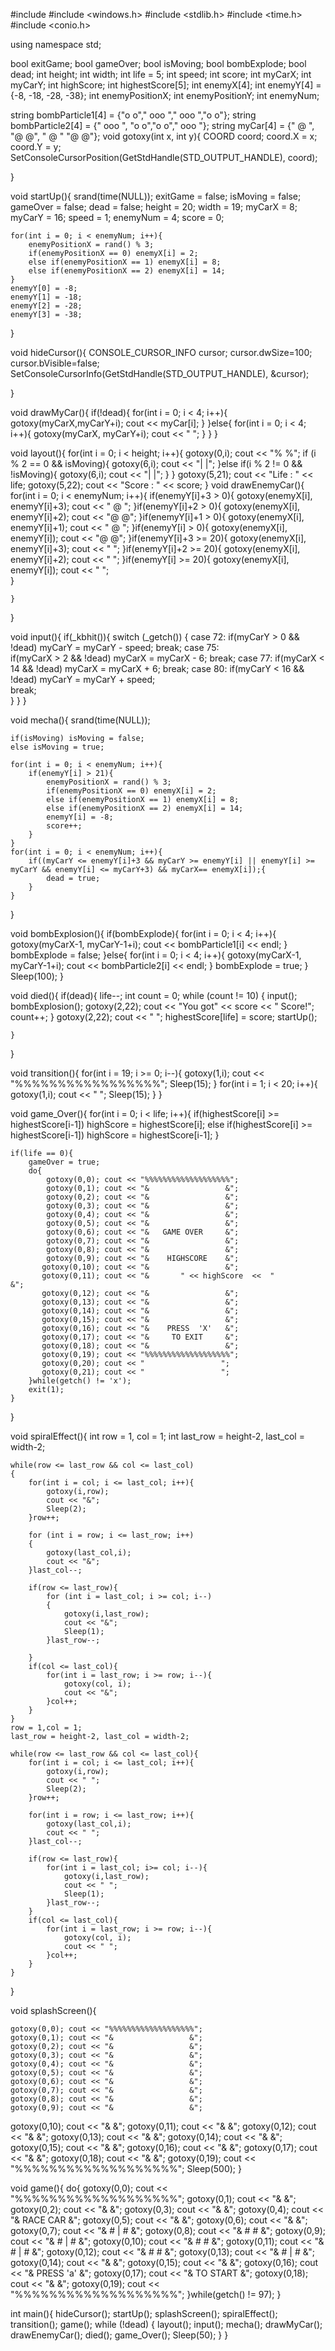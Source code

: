 #include <iostream>
#include <windows.h>
#include <stdlib.h>
#include <time.h>
#include <conio.h>

using namespace std;

bool exitGame;
bool gameOver;
bool isMoving;
bool bombExplode;
bool dead;
int height;
int width;
int life = 5;
int speed;
int score;
int myCarX;
int myCarY;
int highScore;
int highestScore[5];
int enemyX[4];
int enemyY[4] = {-8, -18, -28, -38};
int enemyPositionX;
int enemyPositionY;
int enemyNum;

string bombParticle1[4] = {"o   o"," ooo "," ooo ","o   o"};
string bombParticle2[4] = {" ooo ", "o   o","o   o"," ooo "};
string myCar[4] = {" @ ",
                   "@ @",
                   " @ "
                   "@ @"};
 void gotoxy(int x, int y){
    COORD coord;
    coord.X = x;
    coord.Y = y;
    SetConsoleCursorPosition(GetStdHandle(STD_OUTPUT_HANDLE), coord);

 }  


void startUp(){
    srand(time(NULL));
    exitGame = false;
    isMoving = false;
    gameOver = false;
    dead = false;
    height = 20;
    width = 19;
    myCarX = 8;
    myCarY = 16;
    speed = 1;
    enemyNum = 4;
    score = 0;

    for(int i = 0; i < enemyNum; i++){
        enemyPositionX = rand() % 3;
        if(enemyPositionX == 0) enemyX[i] = 2;
        else if(enemyPositionX == 1) enemyX[i] = 8;
        else if(enemyPositionX == 2) enemyX[i] = 14;
    }
    enemyY[0] = -8;
    enemyY[1] = -18;
    enemyY[2] = -28;
    enemyY[3] = -38;

}


 void hideCursor(){
    CONSOLE_CURSOR_INFO cursor;
    cursor.dwSize=100;
    cursor.bVisible=false;
    SetConsoleCursorInfo(GetStdHandle(STD_OUTPUT_HANDLE), &cursor);

 }  




void drawMyCar(){
    if(!dead){
        for(int i = 0; i < 4; i++){
            gotoxy(myCarX,myCarY+i); cout << myCar[i];
        }
    }else{
        for(int i = 0; i < 4; i++){
            gotoxy(myCarX, myCarY+i); cout << "     ";
        }
    }
}

void layout(){
    for(int i = 0; i < height; i++){
        gotoxy(0,i); cout << "%                 %";
        if (i % 2 == 0 && isMoving){
            gotoxy(6,i); cout << "|     |";
        }else if(i % 2 != 0 && !isMoving){
            gotoxy(6,i); cout << "|     |";
        }
    }
    gotoxy(5,21); cout << "Life : " << life;
    gotoxy(5,22); cout << "Score : " << score;
}
void drawEnemyCar(){
    for(int i = 0; i < enemyNum; i++){
        if(enemyY[i]+3 > 0){
            gotoxy(enemyX[i], enemyY[i]+3);
            cout << " @ ";
        }if(enemyY[i]+2 > 0){
            gotoxy(enemyX[i], enemyY[i]+2);
            cout << "@ @";
        }if(enemyY[i]+1 > 0){
            gotoxy(enemyX[i], enemyY[i]+1);
            cout << " @ ";
        }if(enemyY[i] > 0){
            gotoxy(enemyX[i], enemyY[i]);
            cout << "@ @";
        }if(enemyY[i]+3 >= 20){
            gotoxy(enemyX[i], enemyY[i]+3);
            cout << "   ";
        }if(enemyY[i]+2 >= 20){
            gotoxy(enemyX[i], enemyY[i]+2);
            cout << "   ";
        }if(enemyY[i] >= 20){
            gotoxy(enemyX[i], enemyY[i]);
            cout << "   ";    
        }
        
    }
}

void input(){
    if(_kbhit()){
        switch (_getch())
        {
        case 72:
            if(myCarY > 0 && !dead) myCarY = myCarY - speed;
            break;
        case 75:    
            if(myCarX > 2 && !dead) myCarX = myCarX - 6;
            break;
        case 77:
            if(myCarX < 14 && !dead) myCarX = myCarX + 6;
            break;
        case 80:
            if(myCarY < 16 && !dead) myCarY = myCarY + speed;  
            break;  
        }
    }
}

void mecha(){
    srand(time(NULL));

    if(isMoving) isMoving = false;
    else isMoving = true;

    for(int i = 0; i < enemyNum; i++){
        if(enemyY[i] > 21){
            enemyPositionX = rand() % 3;
            if(enemyPositionX == 0) enemyX[i] = 2;
            else if(enemyPositionX == 1) enemyX[i] = 8;
            else if(enemyPositionX == 2) enemyX[i] = 14;
            enemyY[i] = -8;
            score++;
        }
    }
    for(int i = 0; i < enemyNum; i++){
        if((myCarY <= enemyY[i]+3 && myCarY >= enemyY[i] || enemyY[i] >= myCarY && enemyY[i] <= myCarY+3) && myCarX== enemyX[i]);{
            dead = true;
        }    
    }

}

void bombExplosion(){
    if(bombExplode){
        for(int i = 0; i < 4; i++){
            gotoxy(myCarX-1, myCarY-1+i);
            cout << bombParticle1[i] << endl;
        }
        bombExplode = false;
    }else{
        for(int i = 0; i < 4; i++){
            gotoxy(myCarX-1, myCarY-1+i);
            cout << bombParticle2[i] << endl;
        }
        bombExplode = true;
    }
    Sleep(100);
}

void died(){
    if(dead){
        life--;
        int count = 0;
        while (count != 10)
        {
            input();
            bombExplosion();
            gotoxy(2,22); cout << "You got" << score << " Score!";
            count++;
        }
        gotoxy(2,22); cout << "                 ";
        highestScore[life] = score;
        startUp();
        
    }
}

void transition(){
    for(int i = 19; i >= 0; i--){
        gotoxy(1,i); cout << "%%%%%%%%%%%%%%%%%";
        Sleep(15);
    }
    for(int i = 1; i < 20; i++){
        gotoxy(1,i); cout << "                 ";
        Sleep(15);
    }
}

void game_Over(){
    for(int i = 0; i < life; i++){
        if(highestScore[i] >= highestScore[i-1]) highScore = highestScore[i];
        else if(highestScore[i] >= highestScore[i-1]) highScore = highestScore[i-1];
    }

    if(life == 0){
        gameOver = true;
        do{
            gotoxy(0,0); cout << "%%%%%%%%%%%%%%%%%%%";
            gotoxy(0,1); cout << "&                 &";
            gotoxy(0,2); cout << "&                 &";
            gotoxy(0,3); cout << "&                 &";
            gotoxy(0,4); cout << "&                 &";
            gotoxy(0,5); cout << "&                 &";
            gotoxy(0,6); cout << "&   GAME OVER     &";
            gotoxy(0,7); cout << "&                 &";
            gotoxy(0,8); cout << "&                 &";
            gotoxy(0,9); cout << "&    HIGHSCORE    &";
           gotoxy(0,10); cout << "&                 &";
           gotoxy(0,11); cout << "&       " << highScore  <<  "           &";
           gotoxy(0,12); cout << "&                 &";
           gotoxy(0,13); cout << "&                 &";
           gotoxy(0,14); cout << "&                 &";
           gotoxy(0,15); cout << "&                 &";
           gotoxy(0,16); cout << "&    PRESS  'X'   &";
           gotoxy(0,17); cout << "&     TO EXIT     &";
           gotoxy(0,18); cout << "&                 &";
           gotoxy(0,19); cout << "%%%%%%%%%%%%%%%%%%%";
           gotoxy(0,20); cout << "                 ";
           gotoxy(0,21); cout << "                 ";
        }while(getch() != 'x');
        exit(1);
    }
}

void spiralEffect(){
    int row = 1, col = 1;
    int last_row = height-2, last_col = width-2;

    while(row <= last_row && col <= last_col)
    {
        for(int i = col; i <= last_col; i++){
            gotoxy(i,row);
            cout << "&";
            Sleep(2);
        }row++;

        for (int i = row; i <= last_row; i++)
        {
            gotoxy(last_col,i);
            cout << "&";
        }last_col--;
        
        if(row <= last_row){
            for (int i = last_col; i >= col; i--)
            {
                gotoxy(i,last_row);
                cout << "&";
                Sleep(1);
            }last_row--;
            
        }
        if(col <= last_col){
            for(int i = last_row; i >= row; i--){
                gotoxy(col, i);
                cout << "&";
            }col++;
        } 
    }
    row = 1,col = 1;
    last_row = height-2, last_col = width-2;

    while(row <= last_row && col <= last_col){
        for(int i = col; i <= last_col; i++){
            gotoxy(i,row);
            cout << " ";
            Sleep(2);
        }row++;

        for(int i = row; i <= last_row; i++){
            gotoxy(last_col,i);
            cout << " ";
        }last_col--;

        if(row <= last_row){
            for(int i = last_col; i>= col; i--){
                gotoxy(i,last_row);
                cout << " ";
                Sleep(1);
            }last_row--;
        }
        if(col <= last_col){
            for(int i = last_row; i >= row; i--){
                gotoxy(col, i);
                cout << " ";
            }col++;
        }
    }
}

void splashScreen(){

    gotoxy(0,0); cout << "%%%%%%%%%%%%%%%%%%%";
    gotoxy(0,1); cout << "&                 &";
    gotoxy(0,2); cout << "&                 &";
    gotoxy(0,3); cout << "&                 &";
    gotoxy(0,4); cout << "&                 &";
    gotoxy(0,5); cout << "&                 &";
    gotoxy(0,6); cout << "&                 &";
    gotoxy(0,7); cout << "&                 &";
    gotoxy(0,8); cout << "&                 &";
    gotoxy(0,9); cout << "&                 &";
   gotoxy(0,10); cout << "&                 &";
   gotoxy(0,11); cout << "&                 &";
   gotoxy(0,12); cout << "&                 &";
   gotoxy(0,13); cout << "&                 &";
   gotoxy(0,14); cout << "&                 &";
   gotoxy(0,15); cout << "&                 &";
   gotoxy(0,16); cout << "&                 &";
   gotoxy(0,17); cout << "&                 &";
   gotoxy(0,18); cout << "&                 &";
   gotoxy(0,19); cout << "%%%%%%%%%%%%%%%%%%%";
   Sleep(500);
}

void game(){
    do{
         gotoxy(0,0); cout << "%%%%%%%%%%%%%%%%%%%";
         gotoxy(0,1); cout << "&                 &";
         gotoxy(0,2); cout << "&                 &";
         gotoxy(0,3); cout << "&                 &";
         gotoxy(0,4); cout << "&    RACE CAR     &";
         gotoxy(0,5); cout << "&                 &";
         gotoxy(0,6); cout << "&                 &";
         gotoxy(0,7); cout << "&    #   |   #    &";
         gotoxy(0,8); cout << "&    #       #    &";
         gotoxy(0,9); cout << "&    #   |   #    &";
        gotoxy(0,10); cout << "&    #       #    &";
        gotoxy(0,11); cout << "&    #   |   #    &";
        gotoxy(0,12); cout << "&    #       #    &";
        gotoxy(0,13); cout << "&    #   |   #    &";
        gotoxy(0,14); cout << "&                 &";
        gotoxy(0,15); cout << "&                 &";
        gotoxy(0,16); cout << "&    PRESS 'a'    &";
        gotoxy(0,17); cout << "&    TO START     &";
        gotoxy(0,18); cout << "&                 &";
        gotoxy(0,19); cout << "%%%%%%%%%%%%%%%%%%%";
    }while(getch() != 97);
}

int main(){
    hideCursor();
    startUp();
    splashScreen();
    spiralEffect();
    transition();
    game();
    while (!dead)
    {
        layout();
        input();
        mecha();
        drawMyCar();
        drawEnemyCar();
        died();
        game_Over();
        Sleep(50);
    }
}  
